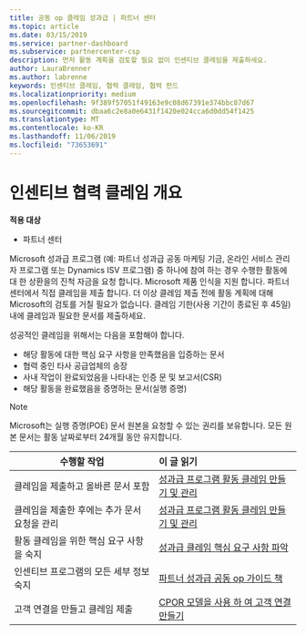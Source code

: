 ```yaml
---
title: 공동 op 클레임 성과급 | 파트너 센터
ms.topic: article
ms.date: 03/15/2019
ms.service: partner-dashboard
ms.subservice: partnercenter-csp
description: 먼저 활동 계획을 검토할 필요 없이 인센티브 클레임을 제출하세요.
author: LauraBrenner
ms.author: labrenne
keywords: 인센티브 클레임, 협력 클레임, 협력 펀드
ms.localizationpriority: medium
ms.openlocfilehash: 9f389f57051f49163e9c08d67391e374bbc87d67
ms.sourcegitcommit: dbaa6c2e8a0e6431f1420e024cca6d0dd54f1425
ms.translationtype: MT
ms.contentlocale: ko-KR
ms.lasthandoff: 11/06/2019
ms.locfileid: "73653691"
---
```

# <a name="incentives-co-op-claims-overview"></a>인센티브 협력 클레임 개요

**적용 대상**

- 파트너 센터

Microsoft 성과급 프로그램 (예: 파트너 성과급 공동 마케팅 기금, 온라인 서비스 관리자 프로그램 또는 Dynamics ISV 프로그램) 중 하나에 참여 하는 경우 수행한 활동에 대 한 상환을의 진척 자금을 요청 합니다. Microsoft 제품 인식을 지원 합니다. 파트너 센터에서 직접 클레임을 제출 합니다. 더 이상 클레임 제출 전에 활동 계획에 대해 Microsoft의 검토를 거칠 필요가 없습니다. 클레임 기한(사용 기간이 종료된 후 45일) 내에 클레임과 필요한 문서를 제출하세요. 

성공적인 클레임을 위해서는 다음을 포함해야 합니다.

- 해당 활동에 대한 핵심 요구 사항을 만족했음을 입증하는 문서
- 협력 중인 타사 공급업체의 송장
- 사내 작업이 완료되었음을 나타내는 인증 문 및 보고서(CSR)
- 해당 활동을 완료했음을 증명하는 문서(실행 증명) 

>[!NOTE]
>Microsoft는 실행 증명(POE) 문서 원본을 요청할 수 있는 권리를 보유합니다. 모든 원본 문서는 활동 날짜로부터 24개월 동안 유지합니다. 

|**수행할 작업**   |**이 글 읽기**   |
|-----------------|:--------------------------------------|
|클레임을 제출하고 올바른 문서 포함|[성과급 프로그램 활동 클레임 만들기 및 관리](create-incentives-claims.md)|
|클레임을 제출한 후에는 추가 문서 요청을 관리|[성과급 프로그램 활동 클레임 만들기 및 관리](create-incentives-claims.md)  |
|활동 클레임을 위한 핵심 요구 사항을 숙지|[성과급 클레임 핵심 요구 사항 파악](core-requirements.md)   |
|인센티브 프로그램의 모든 세부 정보 숙지|[파트너 성과급 공동 op 가이드 책](https://assets.microsoft.com/coop-guidebook.pdf)
|고객 연결을 만들고 클레임 제출 |[CPOR 모델을 사용 하 여 고객 연결 만들기](submit-osa-claim.md)|
                                                                                 
                                   
